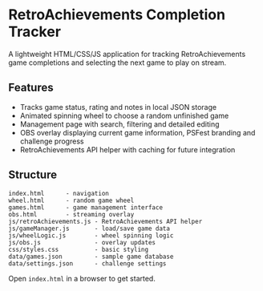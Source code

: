 # RetroAchievements Completion Tracker

A lightweight HTML/CSS/JS application for tracking RetroAchievements game completions and selecting the next game to play on stream.

## Features
- Tracks game status, rating and notes in local JSON storage
- Animated spinning wheel to choose a random unfinished game
- Management page with search, filtering and detailed editing
- OBS overlay displaying current game information, PSFest branding and challenge progress
- RetroAchievements API helper with caching for future integration

## Structure
```
index.html      - navigation
wheel.html      - random game wheel
games.html      - game management interface
obs.html        - streaming overlay
js/retroAchievements.js - RetroAchievements API helper
js/gameManager.js       - load/save game data
js/wheelLogic.js        - wheel spinning logic
js/obs.js               - overlay updates
css/styles.css          - basic styling
data/games.json         - sample game database
data/settings.json      - challenge settings
```

Open `index.html` in a browser to get started.

